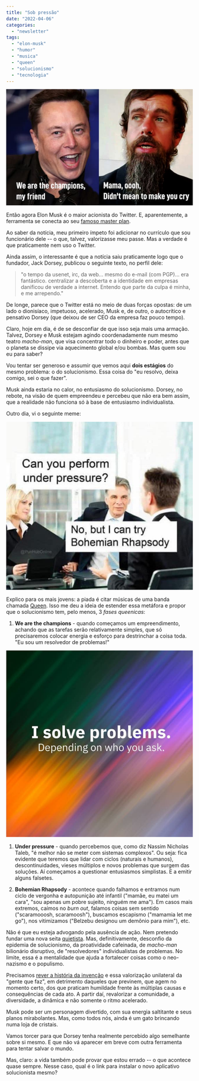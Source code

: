 ```yaml
---
title: "Sob pressão"
date: "2022-04-06"
categories: 
  - "newsletter"
tags: 
  - "elon-musk"
  - "humor"
  - "musica"
  - "queen"
  - "solucionismo"
  - "tecnologia"
---
```


![musk_dorsey(1).jpg](images/069267b4-2595-4830-bc9a-d6fc74eb5d07.jpg)

Então agora Elon Musk é o maior acionista do Twitter. E, aparentemente, a ferramenta se conecta ao seu [famoso master plan](https://www.bloomberg.com/news/newsletters/2022-04-05/elon-musk-s-plan-for-twitter-is-probably-more-than-speculative-investing).

Ao saber da notícia, meu primeiro ímpeto foi adicionar no currículo que sou funcionário dele -- o que, talvez, valorizasse meu passe. Mas a verdade é que praticamente nem uso o Twitter.

Ainda assim, o interessante é que a notícia saiu praticamente logo que o fundador, Jack Dorsey, publicou o seguinte texto, no perfil dele:

> "o tempo da usenet, irc, da web… mesmo do e-mail (com PGP)… era fantástico. centralizar a descoberta e a identidade em empresas danificou de verdade a internet. Entendo que parte da culpa é minha, e me arrependo."

De longe, parece que o Twitter está no meio de duas forças opostas: de um lado o dionisíaco, impetuoso, acelerado, Musk e, de outro, o autocrítico e pensativo Dorsey (que deixou de ser CEO da empresa faz pouco tempo).

Claro, hoje em dia, é de se desconfiar de que isso seja mais uma armação. Talvez, Dorsey e Musk estejam agindo coordenadamente num mesmo teatro _macho-man_, que visa concentrar todo o dinheiro e poder, antes que o planeta se dissipe via aquecimento global e/ou bombas. Mas quem sou eu para saber?

Vou tentar ser generoso e assumir que vemos aqui **dois estágios** do mesmo problema: o do solucionismo. Essa coisa do "eu resolvo, deixa comigo, sei o que fazer".

Musk ainda estaria no calor, no entusiasmo do solucionismo. Dorsey, no rebote, na visão de quem empreendeu e percebeu que não era bem assim, que a realidade não funciona só à base de entusiasmo individualista.

Outro dia, vi o seguinte meme:

![under_pressure.jpg](images/3c2f524a-d8eb-4912-b74c-9ea103fef8a7.jpg)

Explico para os mais jovens: a piada é citar músicas de uma banda chamada [Queen](https://sc.wikipedia.org/wiki/Queen). Isso me deu a ideia de estender essa metáfora e propor que o solucionismo tem, pelo menos, 3 _fases queenicas_:

1. **We are the champions** - quando começamos um empreendimento, achando que as tarefas serão relativamente simples, que só precisaremos colocar energia e esforço para destrinchar a coisa toda. "Eu sou um resolvedor de problemas!"

![i_solve_problems.jpg](images/b78179b5-6fb5-4cfc-9939-f34f3a8a90fc.jpg)

1. **Under pressure** - quando percebemos que, como diz Nassim Nicholas Taleb, "é melhor não se meter com sistemas complexos". Ou seja: fica evidente que teremos que lidar com ciclos (naturais e humanos), descontinuidades, vieses múltiplos e novos problemas que surgem das soluções. Aí começamos a questionar entusiasmos simplistas. E a emitir alguns falsetes.
    
2. **Bohemian Rhapsody** - acontece quando falhamos e entramos num ciclo de vergonha e autopunição até infantil ("mamãe, eu matei um cara", "sou apenas um pobre sujeito, ninguém me ama"). Em casos mais extremos, caímos no _burn out_, falamos coisas sem sentido ("scaramooosh, scaramoosh"), buscamos escapismo ("mamamia let me go"), nos vitimizamos ("Belzebu designou um demônio para mim"), etc.
    

Não é que eu esteja advogando pela ausência de ação. Nem pretendo fundar uma nova seita [quietista](https://en.wikipedia.org/wiki/Quietism_(Christian_philosophy)). Mas, definitivamente, desconfio da epidemia de solucionismo, da proatividade cafeinada, de _macho-man_ bilionário disruptivo, de "resolvedores" individualistas de problemas. No limite, essa é a mentalidade que ajuda a fortalecer coisas como o neo-nazismo e o populismo.

Precisamos [rever a história da invenção](https://en.wikipedia.org/wiki/Connections_(British_documentary)) e essa valorização unilateral da "gente que faz", em detrimento daqueles que previnem, que agem no momento certo, dos que praticam humildade frente às múltiplas causas e consequências de cada ato. A partir daí, revalorizar a comunidade, a diversidade, a dinâmica e não somente o ritmo acelerado.

Musk pode ser um personagem divertido, com sua energia saltitante e seus planos mirabolantes. Mas, como todos nós, ainda é um gato brincando numa loja de cristais.

Vamos torcer para que Dorsey tenha realmente percebido algo semelhante sobre si mesmo. E que não vá aparecer em breve com outra ferramenta para tentar salvar o mundo.

Mas, claro: a vida também pode provar que estou errado -- o que acontece quase sempre. Nesse caso, qual é o link para instalar o novo aplicativo solucionista mesmo?
